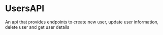 # UsersAPI
An api that provides endpoints to create new user, update user information, delete user and get user details

